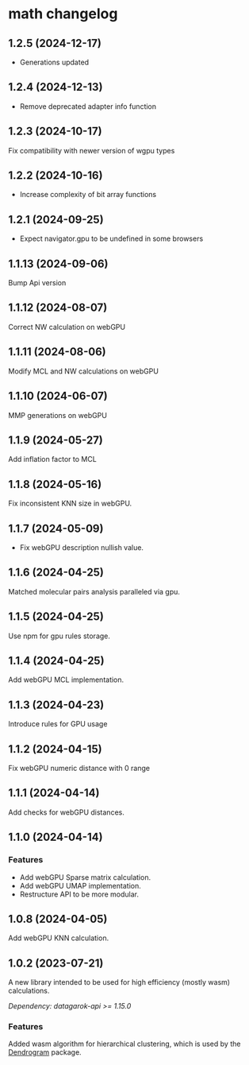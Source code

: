 # math changelog

## 1.2.5 (2024-12-17)

* Generations updated

## 1.2.4 (2024-12-13)

* Remove deprecated adapter info function

## 1.2.3 (2024-10-17)

Fix compatibility with newer version of wgpu types

## 1.2.2 (2024-10-16)

* Increase complexity of bit array functions

## 1.2.1 (2024-09-25)

* Expect navigator.gpu to be undefined in some browsers

## 1.1.13 (2024-09-06)

Bump Api version

## 1.1.12 (2024-08-07)

Correct NW calculation on webGPU

## 1.1.11 (2024-08-06)

Modify MCL and NW calculations on webGPU

## 1.1.10 (2024-06-07)

MMP generations on webGPU

## 1.1.9 (2024-05-27)

Add inflation factor to MCL

## 1.1.8 (2024-05-16)

Fix inconsistent KNN size in webGPU.

## 1.1.7 (2024-05-09)

* Fix webGPU description nullish value.

## 1.1.6 (2024-04-25)

Matched molecular pairs analysis paralleled via gpu.

## 1.1.5 (2024-04-25)

Use npm for gpu rules storage.

## 1.1.4 (2024-04-25)

Add webGPU MCL implementation.

## 1.1.3 (2024-04-23)

Introduce rules for GPU usage

## 1.1.2 (2024-04-15)

Fix webGPU numeric distance with 0 range

## 1.1.1 (2024-04-14)

Add checks for webGPU distances.

## 1.1.0 (2024-04-14)

### Features

* Add webGPU Sparse matrix calculation.
* Add webGPU UMAP implementation.
* Restructure API to be more modular.

## 1.0.8 (2024-04-05)

Add webGPU KNN calculation.

## 1.0.2 (2023-07-21)

A new library intended to be used for high efficiency (mostly wasm) calculations.

*Dependency: datagarok-api >= 1.15.0*

### Features

Added wasm algorithm for hierarchical clustering, which is used by the [Dendrogram](https://github.com/datagrok-ai/public/tree/master/packages/Dendrogram) package.
